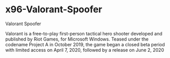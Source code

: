 # x96-Valorant-Spoofer
Valorant Spoofer



Valorant is a free-to-play first-person tactical hero shooter developed and published by Riot Games, for Microsoft Windows. Teased under the codename Project A in October 2019, the game began a closed beta period with limited access on April 7, 2020, followed by a release on June 2, 2020

